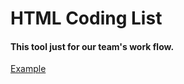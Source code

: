 # HTML Coding List

#### This tool just for our team's work flow.

[Example](http://kibaek-kimm.kr/images/example_edit_0.gif)

